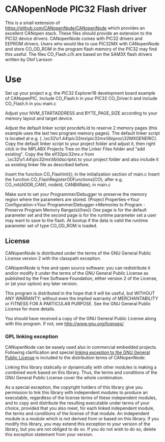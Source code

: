 # CANopenNode PIC32 Flash driver

This is a small extension of https://github.com/CANopenNode/CANopenNode which provides an excellent CANopen stack.
These files should provide an extension to the PIC32 device drivers. CANopenNode comes with PIC32 drivers and EEPROM drivers. Users who would like to use PIC32MX with CANopenNode and store CO_OD_ROM in the program flash memory of the PIC32 may find this useful. The files CO_Flash.c/h are based on the SAM3X flash drivers written by Olof Larsson

# Use
Set up your project e.g. the PIC32 Explorer16 development board example of CANopenPIC.
Include CO_Flash.h in your PIC32 CO_Driver.h and include CO_Flash.h in you main.c

Adjust your NVM_STARTADDRESS and BYTE_PAGE_SIZE according to your memory layout and target device. 

Adjust the default linker script procdefs.ld to reserve 2 memory pages (this example uses the last two program memory pages). The default linker script is located at e.g. (..\xc32\v1.44\pic32mx\pic32mx\lib\proc\32MXGENERIC\). Copy the default linker script to your project folder and adjust it, then right click in the MPLABX Projects Tree on the Linker Files folder and "add existing".
Copy the file elf32pic32mx.x from  ..\xc32\v1.44\pic32mx\lib\ldscripts\ to your project folder and also include it as existing linker file as described before.

Insert the function CO_FlashInit(); in the initialization section of main.c
Insert the function CO_FlashRegisterODFunctions(CO); after e.g. CO_init(ADDR_CAN1, nodeId, CANBitRate); in main.c

Make sure to set your Programmer/Debugger to preserve the memory region where the parameters are stored. (Project Properties->Your Configuration->Your Programmer/Debugger->Memories to Program - Preserve Program Memory Range(s)(hex))
One page is for the default parameter set and the second page is for the runtime parameter set a user may want to save to the flash. At bootup if the data is valid the runtime parameter set of type CO_OD_ROM is loaded.

License
-------
CANopenNode is distributed under the terms of the GNU General Public
License version 2 with the classpath exception.

CANopenNode is free and open source software: you can redistribute
it and/or modify it under the terms of the GNU General Public License
as published by the Free Software Foundation, either version 2 of the
License, or (at your option) any later version.

This program is distributed in the hope that it will be useful,
but WITHOUT ANY WARRANTY; without even the implied warranty of
MERCHANTABILITY or FITNESS FOR A PARTICULAR PURPOSE. See the
GNU General Public License for more details.

You should have received a copy of the GNU General Public License
along with this program. If not, see http://www.gnu.org/licenses/.

### GPL linking exception
CANopenNode can be easely used also in commercial embedded projects.
Following clarification and special
[linking exception to the GNU General Public License](https://en.wikipedia.org/wiki/GPL_linking_exception)
is included to the distribution terms of CANopenNode:

Linking this library statically or dynamically with other modules is
making a combined work based on this library. Thus, the terms and
conditions of the GNU General Public License cover the whole combination.

As a special exception, the copyright holders of this library give
you permission to link this library with independent modules to
produce an executable, regardless of the license terms of these
independent modules, and to copy and distribute the resulting
executable under terms of your choice, provided that you also meet,
for each linked independent module, the terms and conditions of the
license of that module. An independent module is a module which is
not derived from or based on this library. If you modify this
library, you may extend this exception to your version of the
library, but you are not obliged to do so. If you do not wish
to do so, delete this exception statement from your version.
